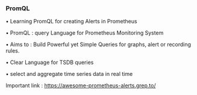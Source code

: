 ###  PromQL

• Learning PromQL for creating Alerts in Prometheus 

• PromQL : query Language for Prometheus Monitoring System

• Aims to : Build Powerful yet Simple Queries for graphs, alert or recording rules.

• Clear Language for TSDB queries

• select and aggregate time series data in real time

Important link : https://awesome-prometheus-alerts.grep.to/
